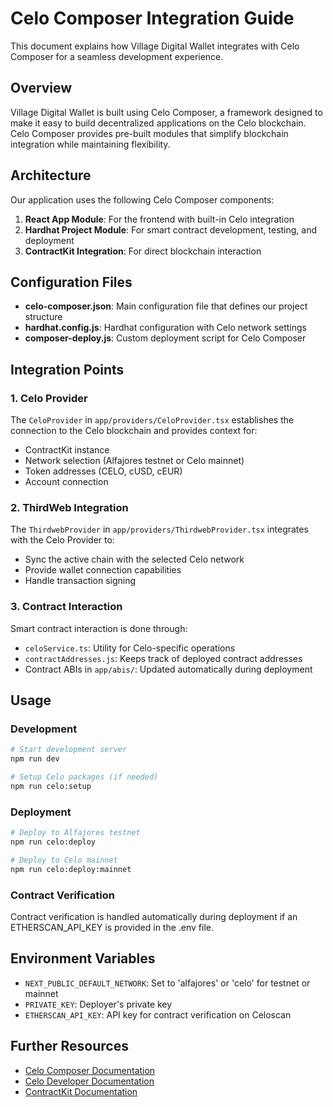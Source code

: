 # Celo Composer Integration Guide

This document explains how Village Digital Wallet integrates with Celo Composer for a seamless development experience.

## Overview

Village Digital Wallet is built using Celo Composer, a framework designed to make it easy to build decentralized applications on the Celo blockchain. Celo Composer provides pre-built modules that simplify blockchain integration while maintaining flexibility.

## Architecture

Our application uses the following Celo Composer components:

1. **React App Module**: For the frontend with built-in Celo integration
2. **Hardhat Project Module**: For smart contract development, testing, and deployment
3. **ContractKit Integration**: For direct blockchain interaction

## Configuration Files

- **celo-composer.json**: Main configuration file that defines our project structure
- **hardhat.config.js**: Hardhat configuration with Celo network settings
- **composer-deploy.js**: Custom deployment script for Celo Composer

## Integration Points

### 1. Celo Provider

The `CeloProvider` in `app/providers/CeloProvider.tsx` establishes the connection to the Celo blockchain and provides context for:

- ContractKit instance
- Network selection (Alfajores testnet or Celo mainnet)
- Token addresses (CELO, cUSD, cEUR)
- Account connection

### 2. ThirdWeb Integration

The `ThirdwebProvider` in `app/providers/ThirdwebProvider.tsx` integrates with the Celo Provider to:

- Sync the active chain with the selected Celo network
- Provide wallet connection capabilities
- Handle transaction signing

### 3. Contract Interaction

Smart contract interaction is done through:

- `celoService.ts`: Utility for Celo-specific operations
- `contractAddresses.js`: Keeps track of deployed contract addresses
- Contract ABIs in `app/abis/`: Updated automatically during deployment

## Usage

### Development

```bash
# Start development server
npm run dev

# Setup Celo packages (if needed)
npm run celo:setup
```

### Deployment

```bash
# Deploy to Alfajores testnet
npm run celo:deploy

# Deploy to Celo mainnet
npm run celo:deploy:mainnet
```

### Contract Verification

Contract verification is handled automatically during deployment if an ETHERSCAN_API_KEY is provided in the .env file.

## Environment Variables

- `NEXT_PUBLIC_DEFAULT_NETWORK`: Set to 'alfajores' or 'celo' for testnet or mainnet
- `PRIVATE_KEY`: Deployer's private key
- `ETHERSCAN_API_KEY`: API key for contract verification on Celoscan

## Further Resources

- [Celo Composer Documentation](https://github.com/celo-org/celo-composer)
- [Celo Developer Documentation](https://docs.celo.org/developer)
- [ContractKit Documentation](https://docs.celo.org/developer/contractkit)
